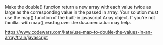 Make the double() function return a new array with each value twice as large as the corresponding value in the passed in array. Your solution must use the map() function of the built-in javascript Array object. If you're not familiar with map(),reading over the documentation may help.

https://www.codewars.com/kata/use-map-to-double-the-values-in-an-array/train/javascript